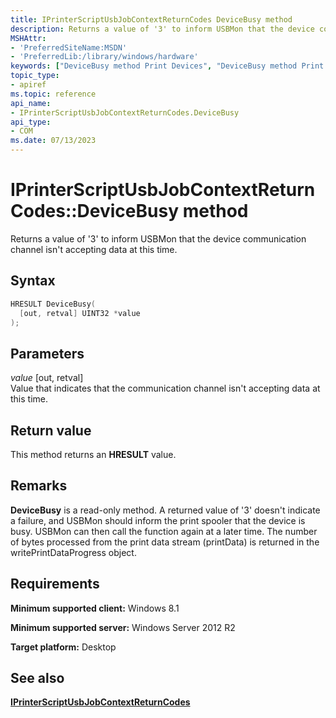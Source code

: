 ```yaml
---
title: IPrinterScriptUsbJobContextReturnCodes DeviceBusy method
description: Returns a value of '3' to inform USBMon that the device communication channel isn't accepting data at this time.
MSHAttr:
- 'PreferredSiteName:MSDN'
- 'PreferredLib:/library/windows/hardware'
keywords: ["DeviceBusy method Print Devices", "DeviceBusy method Print Devices , IPrinterScriptUsbJobContextReturnCodes interface", "IPrinterScriptUsbJobContextReturnCodes interface Print Devices , DeviceBusy method"]
topic_type:
- apiref
ms.topic: reference
api_name:
- IPrinterScriptUsbJobContextReturnCodes.DeviceBusy
api_type:
- COM
ms.date: 07/13/2023
---
```


# IPrinterScriptUsbJobContextReturnCodes::DeviceBusy method

Returns a value of '3' to inform USBMon that the device communication channel isn't accepting data at this time.

## Syntax

```cpp
HRESULT DeviceBusy(
  [out, retval] UINT32 *value
);
```

## Parameters

*value* \[out, retval\]  
Value that indicates that the communication channel isn't accepting data at this time.

## Return value

This method returns an **HRESULT** value.

## Remarks

**DeviceBusy** is a read-only method. A returned value of '3' doesn't indicate a failure, and USBMon should inform the print spooler that the device is busy. USBMon can then call the function again at a later time. The number of bytes processed from the print data stream (printData) is returned in the writePrintDataProgress object.

## Requirements

**Minimum supported client:** Windows 8.1

**Minimum supported server:** Windows Server 2012 R2

**Target platform:** Desktop

## See also

[**IPrinterScriptUsbJobContextReturnCodes**](iprinterscriptusbjobcontextreturncodes.md)
